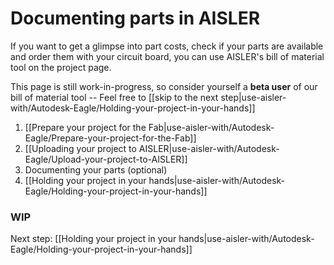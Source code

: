 <!-- --- title: Using Autodesk Eagle with AISLER: Documenting parts in AISLER-->
# Documenting parts in AISLER #
If you want to get a glimpse into part costs, check if your parts are available and order them with your circuit board, you can use AISLER's bill of material tool on the project page.

This page is still work-in-progress, so consider yourself a **beta user** of our bill of material tool   -- Feel free to [[skip to the next step|use-aisler-with/Autodesk-Eagle/Holding-your-project-in-your-hands]]

1. [[Prepare your project for the Fab|use-aisler-with/Autodesk-Eagle/Prepare-your-project-for-the-Fab]]
2. [[Uploading your project to AISLER|use-aisler-with/Autodesk-Eagle/Upload-your-project-to-AISLER]]
3. Documenting your parts (optional)
4. [[Holding your project in your hands|use-aisler-with/Autodesk-Eagle/Holding-your-project-in-your-hands]]


### WIP ###

Next step: [[Holding your project in your hands|use-aisler-with/Autodesk-Eagle/Holding-your-project-in-your-hands]]
